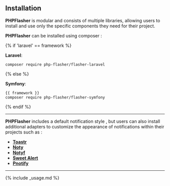 ## <i class="fa-duotone fa-list-radio"></i> Installation

**<span class="text-indigo-900">PHP<span class="text-indigo-500">Flasher</span></span>** is modular and consists of multiple libraries, 
allowing users to install and use only the specific components they need for their project.

**<span class="text-indigo-900">PHP<span class="text-indigo-500">Flasher</span></span>** can be installed using composer :

{% if 'laravel' == framework %}

**<i class="fa-brands fa-laravel text-red-900 fa-xl"></i> Laravel**:
```shell
composer require php-flasher/flasher-laravel
```

{% else %}

**<i class="fa-brands fa-symfony text-black fa-xl"></i> Symfony**:
```shell
{{ framework }}
composer require php-flasher/flasher-symfony
```

{% endif %}

---

**<span class="text-indigo-900">PHP<span class="text-indigo-500">Flasher</span></span>** includes a default notification style <i class="fa-duotone fa-comment-captions text-yellow-600"></i>, but users can also install additional adapters to customize the appearance of notifications within their projects such as :

* **[Toastr](/library/toastr/)**
* **[Noty](/library/noty/)**
* **[Notyf](/library/notyf/)**
* **[Sweet Alert](/library/sweetalert/)**
* **[Pnotify](/library/pnotify/)**

---

{% include _usage.md %}

